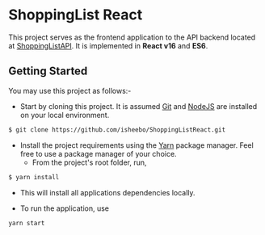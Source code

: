 # ShoppingList React

This project serves as the frontend application to the API backend located at [ShoppingListAPI](https://github.com/isheebo/shoppinglistapi). It is implemented in **React v16** and **ES6**.

## Getting Started

You may use this project as follows:-

* Start by cloning this project. It is assumed [Git](https://git-scm.com/) and [NodeJS](https://nodejs.org) are installed on your local environment.

```sh
$ git clone https://github.com/isheebo/ShoppingListReact.git
```

* Install the project requirements using the [Yarn](https://yarnpkg.com/en/) package manager. Feel free to use a package manager of your choice.
    * From the project's root folder, run,

```sh
$ yarn install
```

* This will install all applications dependencies locally.

* To run the application, use

```sh
yarn start
```
